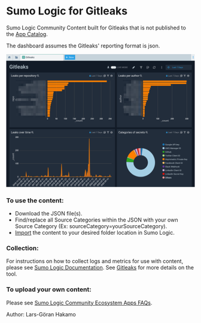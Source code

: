 # Sumo Logic for Gitleaks
Sumo Logic Community Content built for Gitleaks that is not published to the [App Catalog](https://help.sumologic.com/docs/integrations/).

The dashboard assumes the Gitleaks' reporting format is json.

![Gitleaks_dashboard](Screenshots/Gitleaks_Dashboard.png)

### To use the content:
- Download the JSON file(s).
- Find/replace all Source Categories within the JSON with your own Source Category (Ex: sourceCategory=yourSourceCategory).
- [Import](https://help.sumologic.com/docs/get-started/library/#import-content) the content to your desired folder location in Sumo Logic.

### Collection:
For instructions on how to collect logs and metrics for use with content, please see [Sumo Logic Documentation](https://help.sumologic.com/docs/send-data/). See [Gitleaks](https://github.com/zricethezav/gitleaks) for more details on the tool.

### To upload your own content:
Please see [Sumo Logic Community Ecosystem Apps FAQs](https://help.sumologic.com/docs/integrations/community-ecosystem-apps/#faq).

Author: Lars-Göran Hakamo